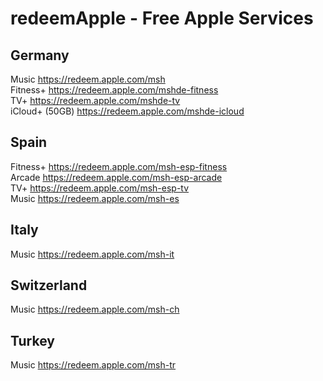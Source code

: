 # redeemApple - Free Apple Services

## Germany
Music https://redeem.apple.com/msh <br>
Fitness+ https://redeem.apple.com/mshde-fitness <br>
TV+ https://redeem.apple.com/mshde-tv <br>
iCloud+ (50GB) https://redeem.apple.com/mshde-icloud

## Spain
Fitness+ https://redeem.apple.com/msh-esp-fitness <br>
Arcade https://redeem.apple.com/msh-esp-arcade <br>
TV+ https://redeem.apple.com/msh-esp-tv <br>
Music https://redeem.apple.com/msh-es

## Italy
Music https://redeem.apple.com/msh-it

## Switzerland
Music https://redeem.apple.com/msh-ch

## Turkey
Music https://redeem.apple.com/msh-tr
